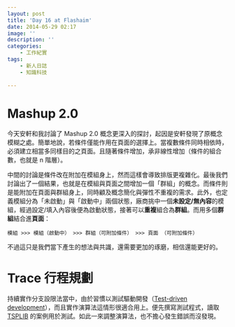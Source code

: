 ```yaml
---
layout: post
title: 'Day 16 at Flashaim'
date: 2014-05-29 02:17
image: ''
description: ''
categories:
    - 工作紀實
tags:
    - 新人日誌
    - 知識科技
 
---
```

# Mashup 2.0

今天安軒和我討論了 Mashup 2.0 概念更深入的探討，起因是安軒發現了原概念模糊之處。簡單地說，若條件僅能作用在頁面的選擇上。當複數條件同時相依時，必須建立相當多同樣目的之頁面。且隨著條件增加，承非線性增加（條件的組合數，也就是 n 階層）。

中間的討論是條件改在附加在模組身上，然而這樣會導致排版更複雜化。最後我們討論出了一個結果，也就是在模組與頁面之間增加一個「群組」的概念。而條件則是能附加在頁面與群組身上，同時顧及概念簡化與彈性不重複的需求。此外，也定義模組分為「未啟動」與「啟動中」兩個狀態，廠商挑中一個**未設定/無內容**的模組，經過設定/填入內容後便為啟動狀態，接著可以**重複**組合為**群組**。而用多個**群組**結合進**頁面**：

    模組 >>> 模組（啟動中） >>> 群組（可附加條件） >>> 頁面 （可附加條件）
    
不過這只是我們當下產生的想法與共識，還需要更加的琢磨，相信還能更好的。

# Trace 行程規劃

持續實作分支設限法當中，由於習慣以測試驅動開發（[Test-driven development][TDD]），而且實作演算法這情形很適合用上。便先撰寫測試程式，讀取 [TSPLIB](http://www.iwr.uni-heidelberg.de/groups/comopt/software/TSPLIB95/) 的案例用於測試。如此一來調整演算法，也不擔心發生錯誤而沒發現。

[TDD]: http://en.wikipedia.org/wiki/Test-driven_development

